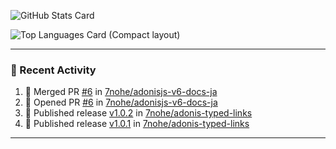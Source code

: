 ![GitHub Stats Card](https://github-readme-stats.vercel.app/api?username=7nohe&count_private=true&theme=react)

![Top Languages Card (Compact layout)](https://github-readme-stats.vercel.app/api/top-langs/?username=7nohe&layout=compact&theme=react)

---

### :koala: Recent Activity

<!--START_SECTION:activity-->
1. 🎉 Merged PR [#6](https://github.com/7nohe/adonisjs-v6-docs-ja/pull/6) in [7nohe/adonisjs-v6-docs-ja](https://github.com/7nohe/adonisjs-v6-docs-ja)
2. 💪 Opened PR [#6](https://github.com/7nohe/adonisjs-v6-docs-ja/pull/6) in [7nohe/adonisjs-v6-docs-ja](https://github.com/7nohe/adonisjs-v6-docs-ja)
3. 🚀 Published release [v1.0.2](https://github.com/7nohe/adonis-typed-links/releases/tag/v1.0.2) in [7nohe/adonis-typed-links](https://github.com/7nohe/adonis-typed-links)
4. 🚀 Published release [v1.0.1](https://github.com/7nohe/adonis-typed-links/releases/tag/v1.0.1) in [7nohe/adonis-typed-links](https://github.com/7nohe/adonis-typed-links)
<!--END_SECTION:activity-->

---
